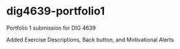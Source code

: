 # dig4639-portfolio1
Portfolio 1 submission for DIG 4639

Added Exercise Descriptions, Back button, and Motivational Alerts
